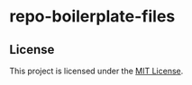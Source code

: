 <!-- SPDX-License-Identifier: MIT -->
# repo-boilerplate-files

## License

This project is licensed under the [MIT License](LICENSE).
